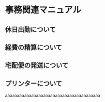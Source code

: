 # 事務関連マニュアル
## 休日出勤について
## 経費の精算について
## 宅配便の発送について
## プリンターについて
aaaaaaaaaaaaaaaaaaaaaaaaaaaaaaaaaaaaaaaa
